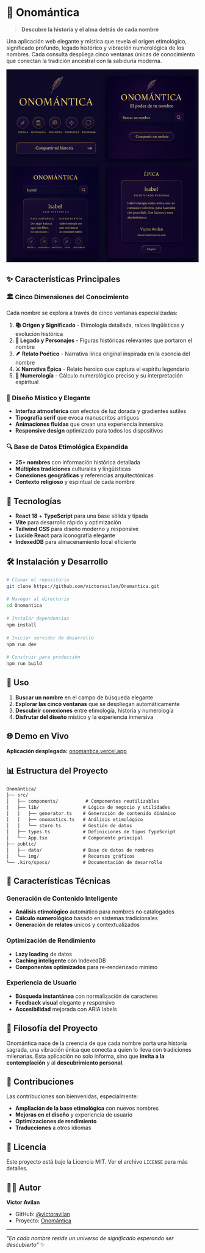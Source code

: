 # 🌟 Onomántica

> **Descubre la historia y el alma detrás de cada nombre**

Una aplicación web elegante y mística que revela el origen etimológico, significado profundo, legado histórico y vibración numerológica de los nombres. Cada consulta despliega cinco ventanas únicas de conocimiento que conectan la tradición ancestral con la sabiduría moderna.

![Onomántica Preview](./onomantica%20frontal.png)

## ✨ Características Principales

### 🏛️ Cinco Dimensiones del Conocimiento

Cada nombre se explora a través de cinco ventanas especializadas:

1. **📚 Origen y Significado** - Etimología detallada, raíces lingüísticas y evolución histórica
2. **👥 Legado y Personajes** - Figuras históricas relevantes que portaron el nombre
3. **🪶 Relato Poético** - Narrativa lírica original inspirada en la esencia del nombre
4. **⚔️ Narrativa Épica** - Relato heroico que captura el espíritu legendario
5. **🔢 Numerología** - Cálculo numerológico preciso y su interpretación espiritual

### 🎨 Diseño Místico y Elegante

- **Interfaz atmosférica** con efectos de luz dorada y gradientes sutiles
- **Tipografía serif** que evoca manuscritos antiguos
- **Animaciones fluidas** que crean una experiencia inmersiva
- **Responsive design** optimizado para todos los dispositivos

### 🔍 Base de Datos Etimológica Expandida

- **25+ nombres** con información histórica detallada
- **Múltiples tradiciones** culturales y lingüísticas
- **Conexiones geográficas** y referencias arquitectónicas
- **Contexto religioso** y espiritual de cada nombre

## 🚀 Tecnologías

- **React 18** + **TypeScript** para una base sólida y tipada
- **Vite** para desarrollo rápido y optimización
- **Tailwind CSS** para diseño moderno y responsive
- **Lucide React** para iconografía elegante
- **IndexedDB** para almacenamiento local eficiente

## 🛠️ Instalación y Desarrollo

```bash
# Clonar el repositorio
git clone https://github.com/victoravilan/Onomantica.git

# Navegar al directorio
cd Onomantica

# Instalar dependencias
npm install

# Iniciar servidor de desarrollo
npm run dev

# Construir para producción
npm run build
```

## 📱 Uso

1. **Buscar un nombre** en el campo de búsqueda elegante
2. **Explorar las cinco ventanas** que se despliegan automáticamente
3. **Descubrir conexiones** entre etimología, historia y numerología
4. **Disfrutar del diseño** místico y la experiencia inmersiva

## 🌐 Demo en Vivo

**Aplicación desplegada:** [onomantica.vercel.app](https://onomantica-3ttzl3r7w-victoravilan-gmailcoms-projects.vercel.app)

## 📊 Estructura del Proyecto

```
Onomántica/
├── src/
│   ├── components/          # Componentes reutilizables
│   ├── lib/                # Lógica de negocio y utilidades
│   │   ├── generator.ts    # Generación de contenido dinámico
│   │   ├── onomastics.ts   # Análisis etimológico
│   │   └── store.ts        # Gestión de datos
│   ├── types.ts            # Definiciones de tipos TypeScript
│   └── App.tsx             # Componente principal
├── public/
│   ├── data/               # Base de datos de nombres
│   └── img/                # Recursos gráficos
└── .kiro/specs/            # Documentación de desarrollo
```

## 🎯 Características Técnicas

### Generación de Contenido Inteligente
- **Análisis etimológico** automático para nombres no catalogados
- **Cálculo numerológico** basado en sistemas tradicionales
- **Generación de relatos** únicos y contextualizados

### Optimización de Rendimiento
- **Lazy loading** de datos
- **Caching inteligente** con IndexedDB
- **Componentes optimizados** para re-renderizado mínimo

### Experiencia de Usuario
- **Búsqueda instantánea** con normalización de caracteres
- **Feedback visual** elegante y responsivo
- **Accesibilidad** mejorada con ARIA labels

## 🔮 Filosofía del Proyecto

Onomántica nace de la creencia de que cada nombre porta una historia sagrada, una vibración única que conecta a quien lo lleva con tradiciones milenarias. Esta aplicación no solo informa, sino que **invita a la contemplación** y al **descubrimiento personal**.

## 🤝 Contribuciones

Las contribuciones son bienvenidas, especialmente:

- **Ampliación de la base etimológica** con nuevos nombres
- **Mejoras en el diseño** y experiencia de usuario
- **Optimizaciones de rendimiento**
- **Traducciones** a otros idiomas

## 📄 Licencia

Este proyecto está bajo la Licencia MIT. Ver el archivo `LICENSE` para más detalles.

## 👨‍💻 Autor

**Victor Avilan**
- GitHub: [@victoravilan](https://github.com/victoravilan)
- Proyecto: [Onomántica](https://github.com/victoravilan/Onomantica)

---

*"En cada nombre reside un universo de significado esperando ser descubierto"* ✨